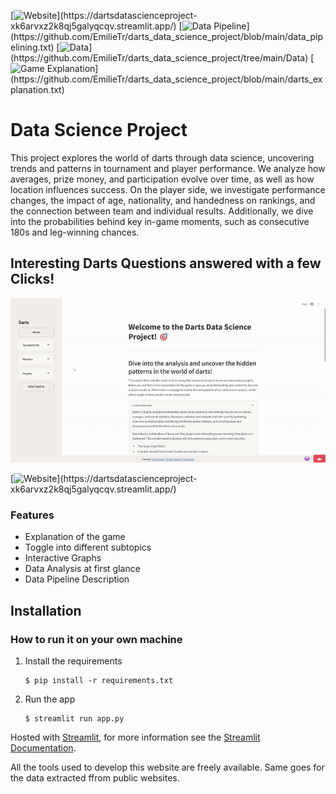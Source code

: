 [![Website](https://img.shields.io/badge/Website-9b0a7d?)](https://dartsdatascienceproject-xk6arvxz2k8qj5galyqcqv.streamlit.app/) [![Data Pipeline](https://img.shields.io/badge/Data%20Pipeline-black?)](https://github.com/EmilieTr/darts_data_science_project/blob/main/data_pipelining.txt) [![Data](https://img.shields.io/badge/Data-9b0a7d?)](https://github.com/EmilieTr/darts_data_science_project/tree/main/Data) [![Game Explanation](https://img.shields.io/badge/Game%20Explanation-black?)](https://github.com/EmilieTr/darts_data_science_project/blob/main/darts_explanation.txt)

# Data Science Project
This project explores the world of darts through data science, uncovering trends and patterns in tournament and player performance. We analyze how averages, prize money, and participation evolve over time, as well as how location influences success. On the player side, we investigate performance changes, the impact of age, nationality, and handedness on rankings, and the connection between team and individual results. Additionally, we dive into the probabilities behind key in-game moments, such as consecutive 180s and leg-winning chances.

## Interesting Darts Questions answered with a few Clicks!
![Demo](demo.gif)

[![Website](https://img.shields.io/badge/Website-9b0a7d?)](https://dartsdatascienceproject-xk6arvxz2k8qj5galyqcqv.streamlit.app/)

### Features
- Explanation of the game
- Toggle into different subtopics
- Interactive Graphs
- Data Analysis at first glance
- Data Pipeline Description

## Installation
### How to run it on your own machine

1. Install the requirements

   ```
   $ pip install -r requirements.txt
   ```

2. Run the app

   ```
   $ streamlit run app.py
   ```

Hosted with [Streamlit](https://streamlit.io/), for more information see the [Streamlit Documentation](https://docs.streamlit.io/).

All the tools used to develop this website are freely available. Same goes for the data extracted ffrom public websites.

